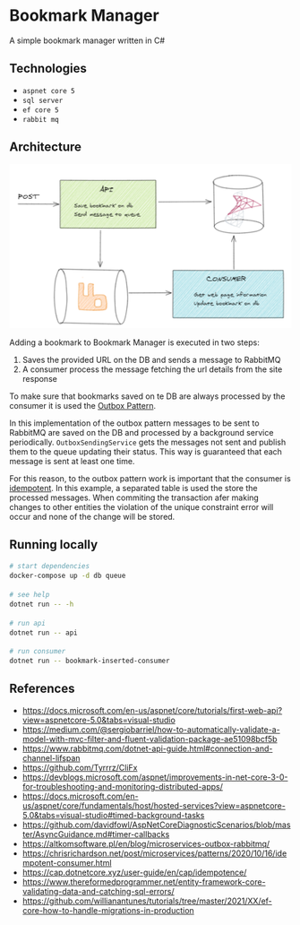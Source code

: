 # Bookmark Manager

A simple bookmark manager written in C#

## Technologies

- `aspnet core 5`
- `sql server`
- `ef core 5`
- `rabbit mq`

## Architecture

![architecure](./docs/architecture.png)

Adding a bookmark to Bookmark Manager is executed in two steps:
1. Saves the provided URL on the DB and sends a message to RabbitMQ
1. A consumer process the message fetching the url details from the site response

To make sure that bookmarks saved on te DB are always processed by the consumer it is used the [Outbox Pattern](https://microservices.io/patterns/data/transactional-outbox.html).

In this implementation of the outbox pattern messages to be sent to RabbitMQ are saved on the DB and processed by a background service periodically. `OutboxSendingService` gets the messages not sent and publish them to the queue updating their status. This way is guaranteed that each message is sent at least one time.

For this reason, to the outbox pattern work is important that the consumer is [idempotent](https://microservices.io/patterns/communication-style/idempotent-consumer.html). In this example, a separated table is used the store the processed messages. When commiting the transaction afer making changes to other entities the violation of the unique constraint error will occur and none of the change will be stored.

## Running locally

```sh
# start dependencies
docker-compose up -d db queue

# see help
dotnet run -- -h

# run api
dotnet run -- api

# run consumer
dotnet run -- bookmark-inserted-consumer
```

## References

- https://docs.microsoft.com/en-us/aspnet/core/tutorials/first-web-api?view=aspnetcore-5.0&tabs=visual-studio
- https://medium.com/@sergiobarriel/how-to-automatically-validate-a-model-with-mvc-filter-and-fluent-validation-package-ae51098bcf5b
- https://www.rabbitmq.com/dotnet-api-guide.html#connection-and-channel-lifspan
- https://github.com/Tyrrrz/CliFx
- https://devblogs.microsoft.com/aspnet/improvements-in-net-core-3-0-for-troubleshooting-and-monitoring-distributed-apps/
- https://docs.microsoft.com/en-us/aspnet/core/fundamentals/host/hosted-services?view=aspnetcore-5.0&tabs=visual-studio#timed-background-tasks
- https://github.com/davidfowl/AspNetCoreDiagnosticScenarios/blob/master/AsyncGuidance.md#timer-callbacks
- https://altkomsoftware.pl/en/blog/microservices-outbox-rabbitmq/
- https://chrisrichardson.net/post/microservices/patterns/2020/10/16/idempotent-consumer.html
- https://cap.dotnetcore.xyz/user-guide/en/cap/idempotence/
- https://www.thereformedprogrammer.net/entity-framework-core-validating-data-and-catching-sql-errors/
- https://github.com/willianantunes/tutorials/tree/master/2021/XX/ef-core-how-to-handle-migrations-in-production